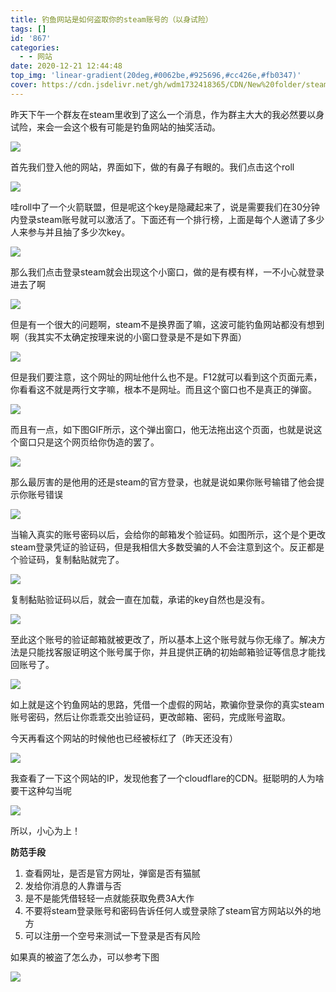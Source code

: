 ```yaml
---
title: 钓鱼网站是如何盗取你的steam账号的（以身试险）
tags: []
id: '867'
categories:
  - - 网站
date: 2020-12-21 12:44:48
top_img: 'linear-gradient(20deg,#0062be,#925696,#cc426e,#fb0347)'
cover: https://cdn.jsdelivr.net/gh/wdm1732418365/CDN/New%20folder/steam-link-generacionxbox-2.webp
---
```


昨天下午一个群友在steam里收到了这么一个消息，作为群主大大的我必然要以身试险，来会一会这个极有可能是钓鱼网站的抽奖活动。

![](https://cdn.max-c.com/heybox/dailynews/img/921739f7fc1e7397019d9ae63ed8faaf.png)

首先我们登入他的网站，界面如下，做的有鼻子有眼的。我们点击这个roll

![](https://cdn.max-c.com/heybox/dailynews/img/6273eab8fcf6f367c9aa43dce771ce00.jpg)

哇roll中了一个火箭联盟，但是呢这个key是隐藏起来了，说是需要我们在30分钟内登录steam账号就可以激活了。下面还有一个排行榜，上面是每个人邀请了多少人来参与并且抽了多少次key。

![](https://cdn.max-c.com/heybox/dailynews/img/37a5b9a3752e666ead740843297f6fb2.jpg)

那么我们点击登录steam就会出现这个小窗口，做的是有模有样，一不小心就登录进去了啊

![](https://cdn.max-c.com/heybox/dailynews/img/2e720ee02c34373b838736a17a8fb234.jpg)

但是有一个很大的问题啊，steam不是换界面了嘛，这波可能钓鱼网站都没有想到啊（我其实不太确定按理来说的小窗口登录是不是如下界面）

![](https://cdn.max-c.com/heybox/dailynews/img/d21ec624bdfbbb6cc06676189b452f37.jpg)

但是我们要注意，这个网址的网址他什么也不是。F12就可以看到这个页面元素，你看看这不就是两行文字嘛，根本不是网址。而且这个窗口也不是真正的弹窗。

![](https://cdn.max-c.com/heybox/dailynews/img/dacf12ccc5806fb7efeb847d4faed135.jpg)

而且有一点，如下图GIF所示，这个弹出窗口，他无法拖出这个页面，也就是说这个窗口只是这个网页给你伪造的罢了。

![](https://cdn.max-c.com/heybox/dailynews/img/867b4e3220aab0dff0fd0adeb37cd8f0.gif)

那么最厉害的是他用的还是steam的官方登录，也就是说如果你账号输错了他会提示你账号错误

![](https://cdn.max-c.com/heybox/dailynews/img/c1333ac43bcc33145ee693d3555f6497.jpg)

当输入真实的账号密码以后，会给你的邮箱发个验证码。如图所示，这个是个更改steam登录凭证的验证码，但是我相信大多数受骗的人不会注意到这个。反正都是个验证码，复制黏贴就完了。

![](https://cdn.max-c.com/heybox/dailynews/img/f15959e4181394a8f561fe6285d05cef.jpg)

复制黏贴验证码以后，就会一直在加载，承诺的key自然也是没有。

![](https://cdn.max-c.com/heybox/dailynews/img/5245b33e93d4d34390fc5722ba87429c.png)

至此这个账号的验证邮箱就被更改了，所以基本上这个账号就与你无缘了。解决方法是只能找客服证明这个账号属于你，并且提供正确的初始邮箱验证等信息才能找回账号了。

![](https://cdn.max-c.com/heybox/dailynews/img/cb46c220533b1ecfe0b96235d6941a96.jpg)

如上就是这个钓鱼网站的思路，凭借一个虚假的网站，欺骗你登录你的真实steam账号密码，然后让你乖乖交出验证码，更改邮箱、密码，完成账号盗取。

今天再看这个网站的时候他也已经被标红了（昨天还没有）

![](https://cdn.max-c.com/heybox/dailynews/img/40f0f87904ba57dd9da9e98c75721ce9.jpg)

我查看了一下这个网站的IP，发现他套了一个cloudflare的CDN。挺聪明的人为啥要干这种勾当呢

![](https://cdn.max-c.com/heybox/dailynews/img/d479285d9aba0067e1066e8f1810d696.jpg)

所以，小心为上！

**防范手段**

1.  查看网址，是否是官方网址，弹窗是否有猫腻
2.  发给你消息的人靠谱与否
3.  是不是能凭借轻轻一点就能获取免费3A大作
4.  不要将steam登录账号和密码告诉任何人或登录除了steam官方网站以外的地方
5.  可以注册一个空号来测试一下登录是否有风险

如果真的被盗了怎么办，可以参考下图

![](https://cdn.max-c.com/heybox/dailynews/img/928b4532cddc73d435ae5a1ea1e35b17.jpg)
